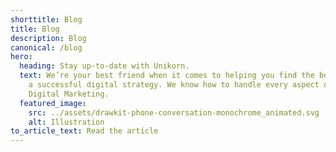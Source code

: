 ```yaml
---
shorttitle: Blog
title: Blog
description: Blog
canonical: /blog
hero:
  heading: Stay up-to-date with Unikorn.
  text: We’re your best friend when it comes to helping you find the best path to
    a successful digital strategy. We know how to handle every aspect of your
    Digital Marketing.
  featured_image:
    src: ../assets/drawkit-phone-conversation-monochrome_animated.svg
    alt: Illustration
to_article_text: Read the article
---
```

